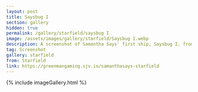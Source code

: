 ```yaml
---
layout: post
title: Saysbug I
section: gallery
hidden: true
permalink: /gallery/starfield/saysbug I
image: /assets/images/gallery/starfield/Saysbug I.webp
description: A screenshot of Samantha Says' first ship, Saysbug I, from Starfield, taken by Samantha Says.
tag: Screenshot
gallery: starfield
from: Starfield
link: https://greenmangaming.sjv.io/samanthasays-starfield
---
```

{% include imageGallery.html %}
